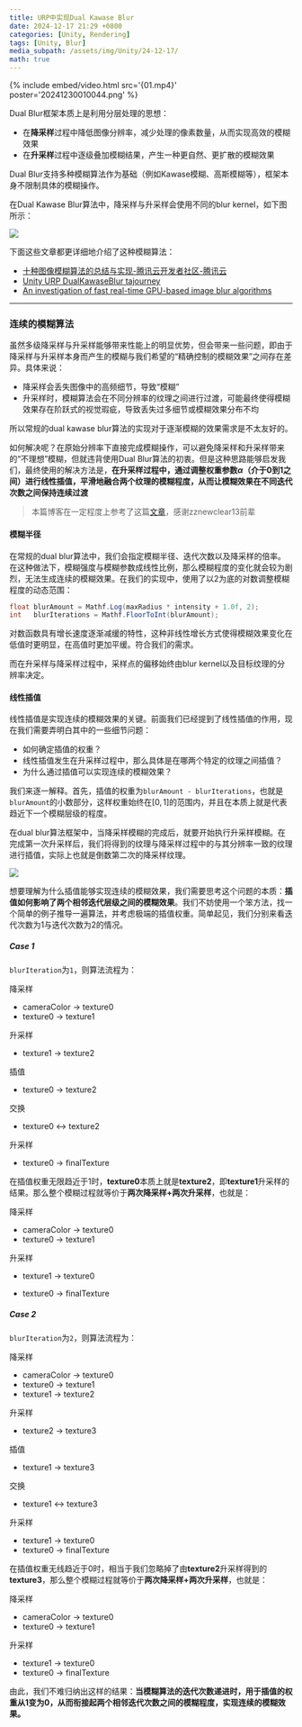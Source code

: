 ```yaml
---
title: URP中实现Dual Kawase Blur
date: 2024-12-17 21:29 +0800
categories: [Unity, Rendering]
tags: [Unity, Blur]
media_subpath: /assets/img/Unity/24-12-17/
math: true
---
```


{% include embed/video.html src='{01.mp4}' poster='20241230010044.png' %}

Dual Blur框架本质上是利用分层处理的思想：

- 在**降采样**过程中降低图像分辨率，减少处理的像素数量，从而实现高效的模糊效果
- 在**升采样**过程中逐级叠加模糊结果，产生一种更自然、更扩散的模糊效果

Dual Blur支持多种模糊算法作为基础（例如Kawase模糊、高斯模糊等），框架本身不限制具体的模糊操作。

在Dual Kawase Blur算法中，降采样与升采样会使用不同的blur kernel，如下图所示：

![](v2-1ae54eb0e154d542ff6acdae06232bdc_1440w.png)

下面这些文章都更详细地介绍了这种模糊算法：

- [十种图像模糊算法的总结与实现-腾讯云开发者社区-腾讯云](https://cloud.tencent.com/developer/article/1614858)
- [Unity URP DualKawaseBlur tajourney](https://tajourney.games/5050/)
- [An investigation of fast real-time GPU-based image blur algorithms](https://www.intel.com/content/www/us/en/developer/articles/technical/an-investigation-of-fast-real-time-gpu-based-image-blur-algorithms.html)

---

### 连续的模糊算法

虽然多级降采样与升采样能够带来性能上的明显优势，但会带来一些问题，即由于降采样与升采样本身而产生的模糊与我们希望的“精确控制的模糊效果”之间存在差异。具体来说：

- 降采样会丢失图像中的高频细节，导致“模糊”
- 升采样时，模糊算法会在不同分辨率的纹理之间进行过渡，可能最终使得模糊效果存在阶跃式的视觉瑕疵，导致丢失过多细节或模糊效果分布不均

所以常规的dual kawase blur算法的实现对于逐渐模糊的效果需求是不太友好的。

如何解决呢？在原始分辨率下直接完成模糊操作，可以避免降采样和升采样带来的“不理想”模糊，但就违背使用Dual Blur算法的初衷。但是这种思路能够启发我们，最终使用的解决方法是，**在升采样过程中，通过调整权重参数$\alpha$（介于0到1之间）进行线性插值，平滑地融合两个纹理的模糊程度，从而让模糊效果在不同迭代次数之间保持连续过渡**

> 本篇博客在一定程度上参考了这篇[文章](https://zznewclear13.github.io/posts/almost-continuous-dual-kawase-blur/)，感谢zznewclear13前辈

#### 模糊半径

在常规的dual blur算法中，我们会指定模糊半径、迭代次数以及降采样的倍率。在这种做法下，模糊强度与模糊参数成线性比例，那么模糊程度的变化就会较为剧烈，无法生成连续的模糊效果。在我们的实现中，使用了以2为底的对数调整模糊程度的动态范围：

```c#
float blurAmount = Mathf.Log(maxRadius * intensity + 1.0f, 2);
int   blurIterations = Mathf.FloorToInt(blurAmount);
```

对数函数具有增长速度逐渐减缓的特性，这种非线性增长方式使得模糊效果变化在低值时更明显，在高值时更加平缓。符合我们的需求。

而在升采样与降采样过程中，采样点的偏移始终由blur kernel以及目标纹理的分辨率决定。

#### 线性插值

线性插值是实现连续的模糊效果的关键。前面我们已经提到了线性插值的作用，现在我们需要弄明白其中的一些细节问题：

- 如何确定插值的权重？
- 线性插值发生在升采样过程中，那么具体是在哪两个特定的纹理之间插值？
- 为什么通过插值可以实现连续的模糊效果？

我们来逐一解释。首先，插值的权重为`blurAmount - blurIterations`，也就是`blurAmount`的小数部分，这样权重始终在$[0, 1]$的范围内，并且在本质上就是代表趋近下一个模糊层级的程度。

在dual blur算法框架中，当降采样模糊的完成后，就要开始执行升采样模糊。在完成第一次升采样后，我们将得到的纹理与降采样过程中的与其分辨率一致的纹理进行插值，实际上也就是倒数第二次的降采样纹理。

![](20241230005335.png)

想要理解为什么插值能够实现连续的模糊效果，我们需要思考这个问题的本质：**插值如何影响了两个相邻迭代层级之间的模糊效果**。我们不妨使用一个笨方法，找一个简单的例子推导一遍算法，并考虑极端的插值权重。简单起见，我们分别来看迭代次数为1与迭代次数为2的情况。

##### Case 1

`blurIteration`为`1`，则算法流程为：

降采样

- cameraColor -> texture0
- texture0 -> texture1

升采样

- texture1 -> texture2

插值

- texture0 -> texture2

交换

- texture0 <-> texture2 

升采样

- texture0 -> finalTexture

在插值权重无限趋近于1时，**texture0**本质上就是**texture2**，即**texture1**升采样的结果。那么整个模糊过程就等价于**两次降采样+两次升采样**，也就是：

降采样

- cameraColor -> texture0
- texture0 -> texture1

升采样

- texture1 -> texture0

- texture0 -> finalTexture

##### Case 2

`blurIteration`为`2`，则算法流程为：

降采样

- cameraColor -> texture0
- texture0 -> texture1
- texture1 -> texture2

升采样

- texture2 -> texture3

插值

- texture1 -> texture3

交换

- texture1 <-> texture3

升采样

- texture1 -> texture0
- texture0 -> finalTexture

在插值权重无线趋近于0时，相当于我们忽略掉了由**texture2**升采样得到的**texture3**，那么整个模糊过程就等价于**两次降采样+两次升采样**，也就是：

降采样

- cameraColor -> texture0
- texture0 -> texture1

升采样

- texture1 -> texture0
- texture0 -> finalTexture

由此，我们不难归纳出这样的结果：**当模糊算法的迭代次数递进时，用于插值的权重从1变为0，从而衔接起两个相邻迭代次数之间的模糊程度，实现连续的模糊效果。**

